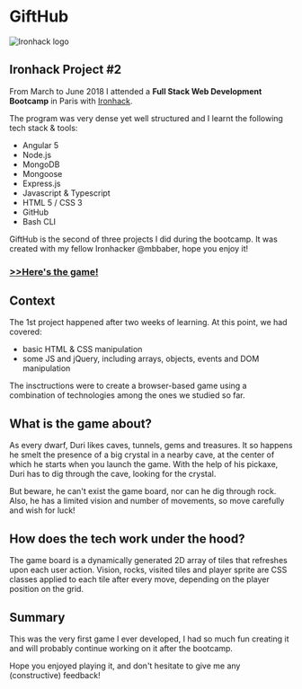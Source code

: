 # Gi**f**tHub

![Ironhack logo](./images/ironhack-logo.png)
## Ironhack Project #2
From March to June 2018 I attended a **Full Stack Web Development Bootcamp** in Paris with [Ironhack](http://www.ironhack.com/en).

The program was very dense yet well structured and I learnt the following tech stack & tools:
- Angular 5
- Node.js
- MongoDB
- Mongoose
- Express.js
- Javascript & Typescript
- HTML 5 / CSS 3
- GitHub
- Bash CLI

GiftHub is the second of three projects I did during the bootcamp. It was created with my fellow Ironhacker @mbbaber, hope you enjoy it!

### [>>Here's the game!](https://lucasm-git.github.io/duri-the-dwarf/)


## Context
The 1st project happened after two weeks of learning. At this point, we had covered:
- basic HTML & CSS manipulation
- some JS and jQuery, including arrays, objects, events and DOM manipulation

The insctructions were to create a browser-based game using a combination of technologies among the ones we studied so far.

## What is the game about?
As every dwarf, Duri likes caves, tunnels, gems and treasures. It so happens he smelt the presence of a big crystal in a nearby cave, at the center of which he starts when you launch the game. With the help of his pickaxe, Duri has to dig through the cave, looking for the crystal.

But beware, he can't exist the game board, nor can he dig through rock. Also, he has a limited vision and number of movements, so move carefully and wish for luck!

## How does the tech work under the hood?
The game board is a dynamically generated 2D array of tiles that refreshes upon each user action. Vision, rocks, visited tiles and player sprite are CSS classes applied to each tile after every move, depending on the player position on the grid.

## Summary
This was the very first game I ever developed, I had so much fun creating it and will probably continue working on it after the bootcamp.

Hope you enjoyed playing it, and don't hesitate to give me any (constructive) feedback!
